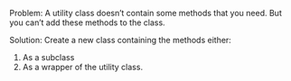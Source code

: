 Problem: A utility class doesn’t contain some methods that you need.
But you can’t add these methods to the class.

Solution: Create a new class containing the methods either:

1. As a subclass
2. As a wrapper of the utility class.
